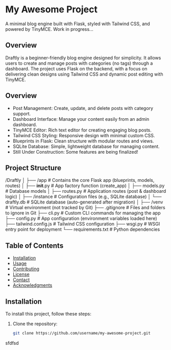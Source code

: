 # My Awesome Project
A minimal blog engine built with Flask, styled with Tailwind CSS, and powered by TinyMCE. Work in progress...

## Overview
Draftly is a beginner-friendly blog engine designed for simplicity. It allows users to create and manage posts with categories (no tags) through a dashboard. The project uses Flask on the backend, with a focus on delivering clean designs using Tailwind CSS and dynamic post editing with TinyMCE.

## Overview
- Post Management: Create, update, and delete posts with category support.
-  Dashboard Interface: Manage your content easily from an admin dashboard.
- TinyMCE Editor: Rich text editor for creating engaging blog posts.
- Tailwind CSS Styling: Responsive design with minimal custom CSS.
- Blueprints in Flask: Clean structure with modular routes and views.
- SQLite Database: Simple, lightweight database for managing content.
- Still Under Construction: Some features are being finalized!

## Project Structure

/Draftly
│
├── /app              # Contains the core Flask app (blueprints, models, routes)
│   ├── __init__.py   # App factory function (create_app)
│   ├── models.py     # Database models
│   ├── routes.py     # Application routes (post & dashboard logic)
│
├── /instance         # Configuration files (e.g., SQLite database)
│   └── draftly.db    # SQLite database (auto-generated after migration)
│
├── /venv             # Virtual environment (not tracked by Git)
├── .gitignore        # Files and folders to ignore in Git
├── cli.py            # Custom CLI commands for managing the app
├── config.py         # App configuration (environment variables loaded here)
├── tailwind.config.js # Tailwind CSS configuration
├── wsgi.py           # WSGI entry point for deployment
└── requirements.txt  # Python dependencies


## Table of Contents
- [Installation](#installation)
- [Usage](#usage)
- [Contributing](#contributing)
- [License](#license)
- [Contact](#contact)
- [Acknowledgments](#acknowledgments)

## Installation
To install this project, follow these steps:

1. Clone the repository:
   ```bash
   git clone https://github.com/username/my-awesome-project.git
sfdfsd